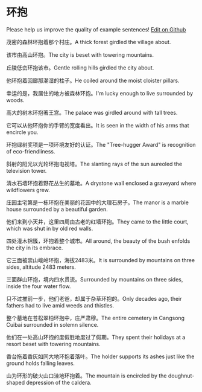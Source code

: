 # 环抱

Please help us improve the quality of example sentences! [Edit on Github](https://github.com/jiyushe/jiyu-example-sentence-source/blob/main/chinese/huanbao.md)

<p><span class="chinese">茂密的森林环抱着那个村庄。</span><span class="english">A thick forest girdled the village about.</span></p>

<p><span class="chinese">该市由高山环抱。</span><span class="english">The city is beset with towering mountains.</span></p>

<p><span class="chinese">丘陵低峦环抱该市。</span><span class="english">Gentle rolling hills girdled the city about.</span></p>

<p><span class="chinese">他环抱着回廊那潮湿的柱子。</span><span class="english">He coiled around the moist cloister pillars.</span></p>

<p><span class="chinese">幸运的是，我居住的地方被森林环抱。</span><span class="english">I'm lucky enough to live surrounded by woods.</span></p>

<p><span class="chinese">高大的树木环抱著王宫。</span><span class="english">The palace was girdled around with tall trees.</span></p>

<p><span class="chinese">它可以从他环抱你的手臂的宽度看出。</span><span class="english">It is seen in the width of his arms that encircle you.</span></p>

<p><span class="chinese">环抱绿树奖项是一项环境友好的认证。</span><span class="english">The "Tree-hugger Award" is recognition of eco-friendliness.</span></p>

<p><span class="chinese">斜射的阳光以光轮环抱电视塔。</span><span class="english">The slanting rays of the sun aureoled the television tower.</span></p>

<p><span class="chinese">清水石墙环抱着野花丛生的墓地。</span><span class="english">A drystone wall enclosed a graveyard where wildflowers grew.</span></p>

<p><span class="chinese">庄园主宅第是一栋环抱在美丽的花园中的大理石房子。</span><span class="english">The manor is a marble house surrounded by a beautiful garden.</span></p>

<p><span class="chinese">他们来到小天井，这里四周由古老的红墙环抱。</span><span class="english">They came to the little court, which was shut in by old red walls.</span></p>

<p><span class="chinese">四处灌木锦簇，环抱着整个城市。</span><span class="english">All around, the beauty of the bush enfolds the city in its embrace.</span></p>

<p><span class="chinese">它三面被崇山峻岭环抱，海拔2483米。</span><span class="english">It is surrounded by mountains on three sides, altitude 2483 meters.</span></p>

<p><span class="chinese">三面群山环抱，境内四水贯流。</span><span class="english">Surrounded by mountains on three sides, inside the four water flow.</span></p>

<p><span class="chinese">只不过推前一步，他们老爸，却属于杂草环抱的。</span><span class="english">Only decades ago, their fathers had to live amid weeds and thistles.</span></p>

<p><span class="chinese">整个墓地在苍松翠柏环抱中，庄严肃穆。</span><span class="english">The entire cemetery in Cangsong Cuibai surrounded in solemn silence.</span></p>

<p><span class="chinese">他们在一处高山环抱的度假胜地度过了假期。</span><span class="english">They spent their holidays at a resort beset with towering mountains.</span></p>

<p><span class="chinese">香台拖着香灰如同大地环抱着落叶。</span><span class="english">The holder supports its ashes just like the ground holds falling leaves.</span></p>

<p><span class="chinese">山为环形的破火山口洼地环抱着。</span><span class="english">The mountain is encircled by the doughnut-shaped depression of the caldera.</span></p>

